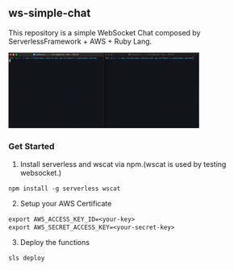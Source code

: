 ## ws-simple-chat

This repository is a simple WebSocket Chat composed by ServerlessFramework + AWS + Ruby Lang.

<img src="https://github.com/IidaTakuma/ws-simple-chat/blob/media/websocket_demo.gif" width=75%>

### Get Started

1. Install serverless and wscat via npm.(wscat is used by testing websocket.)

```
npm install -g serverless wscat
```

2. Setup your AWS Certificate

```
export AWS_ACCESS_KEY_ID=<your-key>
export AWS_SECRET_ACCESS_KEY=<your-secret-key>
```

3. Deploy the functions

```
sls deploy
```
